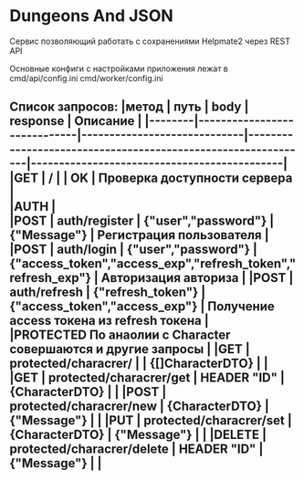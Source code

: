 # Dungeons And JSON

Сервис позволяющий работать с сохранениями Helpmate2 через REST API

Основные конфиги с настройками приложения лежат в
cmd/api/config.ini
cmd/worker/config.ini


Список запросов: 
  |метод   |  путь                       |  body                       |  response                                                    |     Описание   				    |
  |--------|-----------------------------|-----------------------------|--------------------------------------------------------------|---------------------------------------------|
  |GET     |  /                          |                             | OK                                                           |   Проверка доступности сервера		    |				
  |AUTH       					    |								
  |POST    |  auth/register              | {"user","password"}         | {"Message"}                                                  |   Регистрация пользователя		    |						
  |POST    |  auth/login                 |  {"user","password"}        | {"access_token","access_exp","refresh_token","refresh_exp"}  |   Авторизация авториза			    |
  |POST    |  auth/refresh               |  {"refresh_token"}          |  {"access_token","access_exp"}                               |   Получение access токена из refresh токена |     
  |PROTECTED	 По анаолии с Character совершаются и другие запросы			 					    |
  |GET     |  protected/characrer/       |                             |  {[]CharacterDTO}					      |						    |
  |GET     |  protected/characrer/get    |   HEADER "ID"               |  {CharacterDTO}			 		      |						    |
  |POST    |  protected/characrer/new    |   {CharacterDTO}            |  {"Message"}			      			      |						    |
  |PUT     |  protected/characrer/set    |   {CharacterDTO}            |  {"Message"}						      |						    | 
  |DELETE  |  protected/characrer/delete |   HEADER "ID"               |  {"Message"}						      |						    |
  -----------------------------------------------------------------------------------------------------------------------------------------------------------------------------------
